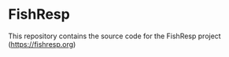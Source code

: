 # FishResp
This repository contains the source code for the FishResp project (https://fishresp.org)
